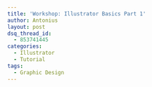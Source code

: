 ```yaml
---
title: 'Workshop: Illustrator Basics Part 1'
author: Antonius
layout: post
dsq_thread_id:
  - 853741445
categories:
  - Illustrator
  - Tutorial
tags:
  - Graphic Design
---
```

#

